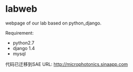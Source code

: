 # labweb
webpage of our lab based on python_django.

Requirement:
  - python2.7
  - django 1.4
  - mysql

代码已迁移到SAE
URL: http://microphotonics.sinaapp.com
